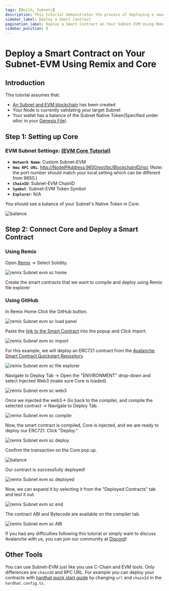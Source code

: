 ```yaml
---
tags: [Build, Subnets]
description: This tutorial demonstrates the process of deploying a smart contract to an EVM-based Subnet.
sidebar_label: Deploy a Smart Contract
pagination_label: Deploy a Smart Contract on Your Subnet-EVM Using Remix and Core
sidebar_position: 0
---
```


# Deploy a Smart Contract on Your Subnet-EVM Using Remix and Core

## Introduction

This tutorial assumes that:

- [An Subnet and EVM blockchain](./create-a-fuji-subnet.md) has been created
- Your Node is currently validating your target Subnet
- Your wallet has a balance of the Subnet Native Token(Specified under _alloc_ in your [Genesis File](./customize-a-subnet.md#genesis)).

## Step 1: Setting up Core

### **EVM Subnet Settings:** [(EVM Core Tutorial)](./create-a-fuji-subnet.md#connect-with-core)

- **`Network Name`**: Custom Subnet-EVM
- **`New RPC URL`**: <http://NodeIPAddress:9650/ext/bc/BlockchainID/rpc> (Note: the port number should
match your local setting which can be different from 9650.)
- **`ChainID`**: Subnet-EVM ChainID
- **`Symbol`**: Subnet-EVM Token Symbol
- **`Explorer`**: N/A

You should see a balance of your Subnet's Native Token in Core.

<div style={{textAlign: 'center'}}>

![balance](/img/evm-smart-contract/core-balance.png)

</div>

## Step 2: Connect Core and Deploy a Smart Contract

### Using Remix

Open [Remix](https://remix.ethereum.org/) -&gt; Select Solidity.

![remix Subnet evm sc home](/img/remix-subnet-evm-sc-home.png)

Create the smart contracts that we want to compile and deploy using Remix file explorer

### Using GitHub

In Remix Home _Click_ the GitHub button.

![remix Subnet evm sc load panel](/img/remix-subnet-evm-sc-load-panel.png)

Paste the [link to the Smart Contract](https://github.com/ava-labs/avalanche-smart-contract-quickstart/blob/main/contracts/NFT.sol)
into the popup and _Click_ import.

![remix Subnet evm sc import](/img/remix-subnet-evm-sc-import.png)

For this example, we will deploy an ERC721 contract from the [Avalanche Smart Contract Quickstart Repository](https://github.com/ava-labs/avalanche-smart-contract-quickstart).

![remix Subnet evm sc file explorer](/img/remix-subnet-evm-sc-file-explorer.png)

Navigate to Deploy Tab -&gt; Open the "ENVIRONMENT" drop-down and select Injected Web3 (make sure
Core is loaded).

![remix Subnet evm sc web3](/img/remix-subnet-evm-sc-web3.png)

Once we injected the web3-&gt; Go back to the compiler, and compile the selected contract -&gt;
Navigate to Deploy Tab.

![remix Subnet evm sc compile](/img/remix-subnet-evm-sc-compile.png)

Now, the smart contract is compiled, Core is injected, and we are ready to deploy our ERC721.
Click "Deploy."

![remix Subnet evm sc deploy](/img/remix-subnet-evm-sc-deploy.png)

Confirm the transaction on the Core pop up.

<div style={{textAlign: 'center'}}>

![balance](/img/evm-smart-contract/approve.png)

</div>

Our contract is successfully deployed!

![remix Subnet evm sc deployed](/img/remix-subnet-evm-sc-deployed.png)

Now, we can expand it by selecting it from the "Deployed Contracts" tab and test it out.

![remix Subnet evm sc end](/img/remix-subnet-evm-sc-end.png)

The contract ABI and Bytecode are available on the compiler tab.

![remix Subnet evm sc ABI](/img/remix-subnet-evm-sc-abi.png)

If you had any difficulties following this tutorial or simply want to discuss Avalanche 
with us, you can join our community at [Discord](https://chat.avalabs.org/)!

## Other Tools

You can use Subnet-EVM just like you use C-Chain and EVM tools. Only differences are `chainID` and
RPC URL. For example you can deploy your contracts with
[hardhat quick start guide](../dapps/developer-toolchains/using-hardhat-with-the-avalanche-c-chain.md)
by changing `url` and `chainId` in the `hardhat.config.ts`.
